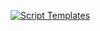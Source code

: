 [![Script Templates](http://img.youtube.com/vi/ywaEhKGBUK0/0.jpg)](http://www.youtube.com/watch?v=ywaEhKGBUK0 "Script Templates")

